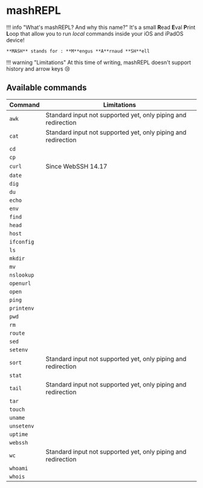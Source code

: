 # mashREPL
!!! info "What's mashREPL? And why this name?"
    It's a small **R**ead **E**val **P**rint **L**oop that allow you to run *local* commands inside your iOS and iPadOS device!

    **MASH** stands for : **M**engus **A**rnaud **SH**ell

!!! warning "Limitations"
    At this time of writing, mashREPL doesn't support history and arrow keys :cry:

## Available commands
| Command    | Limitations |
| ---------- | ----------- |
| `awk`      | Standard input not supported yet, only piping and redirection |
| `cat`      | Standard input not supported yet, only piping and redirection |
| `cd`       | |
| `cp`       | |
| `curl`     | Since WebSSH 14.17 |
| `date`     | |
| `dig`      | |
| `du`       | |
| `echo`     | |
| `env`      | |
| `find`     | |
| `head`     | |
| `host`     | |
| `ifconfig` | |
| `ls`       | |
| `mkdir`    | |
| `mv`       | |
| `nslookup` | |
| `openurl`  | |
| `open`     | |
| `ping`     | |
| `printenv` | |
| `pwd`      | |
| `rm`       | |
| `route`    | |
| `sed`      | | Standard input not supported yet, only piping and redirection |
| `setenv`   | |
| `sort`     | Standard input not supported yet, only piping and redirection |
| `stat`     | |
| `tail`     | Standard input not supported yet, only piping and redirection |
| `tar`      | |
| `touch`    | |
| `uname`    | |
| `unsetenv` | |
| `uptime`   | |
| `webssh`   | |
| `wc`       | Standard input not supported yet, only piping and redirection |
| `whoami`   | |
| `whois`    | |